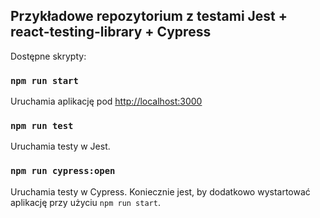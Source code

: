 ## Przykładowe repozytorium z testami Jest + react-testing-library + Cypress

Dostępne skrypty:

### `npm run start`

Uruchamia aplikację pod [http://localhost:3000](http://localhost:3000)

### `npm run test`

Uruchamia testy w Jest.

### `npm run cypress:open`

Uruchamia testy w Cypress. Koniecznie jest, by dodatkowo wystartować aplikację przy użyciu `npm run start`.
